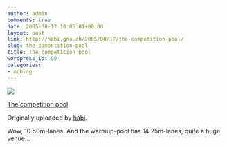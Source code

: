 ```yaml
---
author: admin
comments: true
date: 2005-08-17 10:05:01+00:00
layout: post
link: http://habi.gna.ch/2005/08/17/the-competition-pool/
slug: the-competition-pool
title: The competition pool
wordpress_id: 59
categories:
- moblog
---
```



 [![](http://photos23.flickr.com/34774857_93eac644c6_m.jpg)](http://www.flickr.com/photos/habi/34774857/)
   

 
  [The competition pool](http://www.flickr.com/photos/habi/34774857/)
    

  Originally uploaded by [habi](http://www.flickr.com/people/habi/).
 



Wow, 10 50m-lanes. And the warmup-pool has 14 25m-lanes, quite a huge venue...
  

